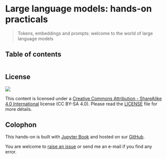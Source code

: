# Large language models: hands-on practicals

> Tokens, embeddings and prompts: welcome to the world of large language models

## Table of contents

```{tableofcontents}
```


## License

![](img/logo_CC-BY-SA.png)

This content is licensed under a [Creative Commons Attribution - ShareAlike 4.0 International](https://creativecommons.org/licenses/by-sa/4.0/) license (CC BY-SA 4.0). Please read the [LICENSE](../LICENSE) file for more détails.


## Colophon

This hands-on is built with [Jupyter Book](https://jupyterbook.org/en/stable/intro.html) and hosted on sur [GitHub](https://github.com/pierrepo/llm-practicals).

You are welcome to [raise an issue](https://github.com/pierrepo/llm-practicals/issues/new/) or send me an e-mail if you find any error.
